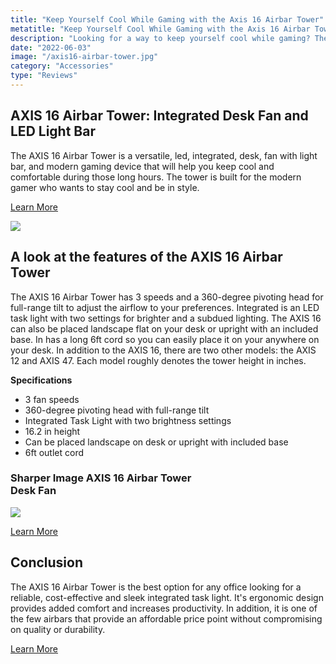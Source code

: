 ```yaml
---
title: "Keep Yourself Cool While Gaming with the Axis 16 Airbar Tower"
metatitle: "Keep Yourself Cool While Gaming with the Axis 16 Airbar Tower"
description: "Looking for a way to keep yourself cool while gaming? The AXIS 16 Airbar Tower will help you to beat the heat and stay comfortable."
date: "2022-06-03"
image: "/axis16-airbar-tower.jpg"
category: "Accessories"
type: "Reviews"
---
```


<div class="row">
<div class="col-lg-6">

## AXIS 16 Airbar Tower: Integrated Desk Fan and LED Light Bar

The AXIS 16 Airbar Tower is a versatile, led, integrated, desk, fan with light bar, and modern gaming device that will help you keep cool and comfortable during those long hours. The tower is built for the modern gamer who wants to stay cool and be in style.

<a class="btn btn-secondary" href="https://amzn.to/3zitAZK">Learn More</a>

</div>
<div class="col-lg-6">
<a href="https://amzn.to/3zitAZK">
<img class="img-fluid mb-5" src="/axis16-airbar-tower.jpg">
</a>
</div>
</div>

## A look at the features of the AXIS 16 Airbar Tower

The AXIS 16 Airbar Tower has 3 speeds and a 360-degree pivoting head for full-range tilt to adjust the airflow to your preferences. Integrated is an LED task light with two settings for brighter and a subdued lighting. The AXIS 16 can also be placed landscape flat on your desk or upright with an included base. In has a long 6ft cord so you can easily place it on your anywhere on your desk. In addition to the AXIS 16, there are two other models: the AXIS 12 and AXIS 47. Each model roughly denotes the tower height in inches.

**Specifications**

- 3 fan speeds
- 360-degree pivoting head with full-range tilt
- Integrated Task Light with two brightness settings
- 16.2 in height
- Can be placed landscape on desk or upright with included base
- 6ft outlet cord

<div class="card" style="max-width:300px;">
<div class="card-body">
<h3>Sharper Image AXIS 16 Airbar Tower Desk Fan</h3>

<a href="https://www.amazon.com/Sharper-Image-AirbarUSB-Powered-Full-Range/dp/B081W8CSCB?th=1&linkCode=li3&tag=gamestreamingsetup-20&linkId=ad1a082cbc018bd486fb266b5816f69b&language=en_US&ref_=as_li_ss_il" target="_blank"><img border="0" src="//ws-na.amazon-adsystem.com/widgets/q?_encoding=UTF8&ASIN=B081W8CSCB&Format=_SL250_&ID=AsinImage&MarketPlace=US&ServiceVersion=20070822&WS=1&tag=gamestreamingsetup-20&language=en_US" ></a><img src="https://ir-na.amazon-adsystem.com/e/ir?t=gamestreamingsetup-20&language=en_US&l=li3&o=1&a=B081W8CSCB" width="1" height="1" border="0" alt="" style="border:none !important; margin:0px !important;" />

<a class="btn btn-secondary" href="https://amzn.to/3zitAZK">Learn More</a>
</div>
</div>

## Conclusion

The AXIS 16 Airbar Tower is the best option for any office looking for a reliable, cost-effective and sleek integrated task light. It's ergonomic design provides added comfort and increases productivity. In addition, it is one of the few airbars that provide an affordable price point without compromising on quality or durability.

<a class="btn btn-secondary" href="https://amzn.to/3zitAZK">Learn More</a>
